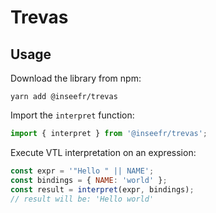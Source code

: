 # Trevas

## Usage

Download the library from npm:

```
yarn add @inseefr/trevas
```

Import the `interpret` function:

```js
import { interpret } from '@inseefr/trevas';
```

Execute VTL interpretation on an expression:

```js
const expr = '"Hello " || NAME';
const bindings = { NAME: 'world' };
const result = interpret(expr, bindings);
// result will be: 'Hello world'
```
